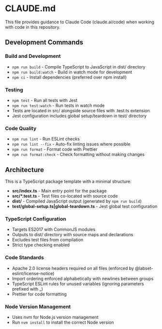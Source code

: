 # CLAUDE.md

This file provides guidance to Claude Code (claude.ai/code) when working with code in this repository.

## Development Commands

### Build and Development
- `npm run build` - Compile TypeScript to JavaScript in dist/ directory
- `npm run build:watch` - Build in watch mode for development
- `npm ci` - Install dependencies (preferred over npm install)

### Testing
- `npm test` - Run all tests with Jest
- `npm run test:watch` - Run tests in watch mode
- Tests are located in src/ alongside source files with .test.ts extension
- Jest configuration includes global setup/teardown in test/ directory

### Code Quality
- `npm run lint` - Run ESLint checks
- `npm run lint --fix` - Auto-fix linting issues where possible
- `npm run format` - Format code with Prettier
- `npm run format:check` - Check formatting without making changes

## Architecture

This is a TypeScript package template with a minimal structure:

- **src/index.ts** - Main entry point for the package
- **src/*.test.ts** - Test files co-located with source code
- **dist/** - Compiled JavaScript output (generated by `npm run build`)
- **test/global-setup.ts|global-teardown.ts** - Jest global test configuration

### TypeScript Configuration
- Targets ES2017 with CommonJS modules
- Outputs to dist/ directory with source maps and declarations
- Excludes test files from compilation
- Strict type checking enabled

### Code Standards
- Apache 2.0 license headers required on all files (enforced by @labset-eslint/license-notice)
- Import ordering enforced alphabetically with newlines between groups
- TypeScript ESLint rules for unused variables (ignoring parameters prefixed with _)
- Prettier for code formatting

### Node Version Management
- Uses nvm for Node.js version management
- Run `nvm install` to install the correct Node version